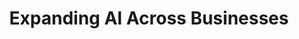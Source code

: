 ---
layout: portfolio
type: project
title: Expanding AI Across Businesses
description: Under my leaership, Rocket Mortgage's chatbot expanded to be available across the mortgage journey and into other lines of business including Rocket Homes and Rocket Loans.
keys:
  project: RocketAIBanker
  company: rocket
preview:
    title: Expanding AI Across Businesses
    description: Under my leadership, Rocket Mortgage's chatbot expanded to be available across the mortgage journey and into other lines of business including Rocket Homes and Rocket Loans.
---